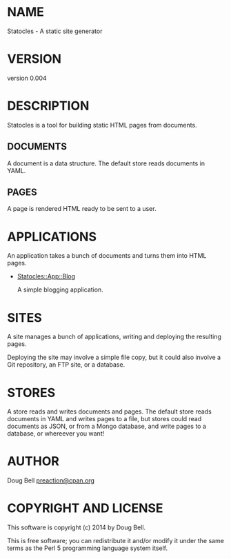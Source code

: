 # NAME

Statocles - A static site generator

# VERSION

version 0.004

# DESCRIPTION

Statocles is a tool for building static HTML pages from documents.

## DOCUMENTS

A document is a data structure. The default store reads documents in YAML.

## PAGES

A page is rendered HTML ready to be sent to a user.

# APPLICATIONS

An application takes a bunch of documents and turns them into HTML pages.

- [Statocles::App::Blog](http://search.cpan.org/perldoc?Statocles::App::Blog)

    A simple blogging application.

# SITES

A site manages a bunch of applications, writing and deploying the resulting
pages.

Deploying the site may involve a simple file copy, but it could also involve a
Git repository, an FTP site, or a database.

# STORES

A store reads and writes documents and pages. The default store reads documents
in YAML and writes pages to a file, but stores could read documents as JSON, or
from a Mongo database, and write pages to a database, or whereever you want!

# AUTHOR

Doug Bell <preaction@cpan.org>

# COPYRIGHT AND LICENSE

This software is copyright (c) 2014 by Doug Bell.

This is free software; you can redistribute it and/or modify it under
the same terms as the Perl 5 programming language system itself.
